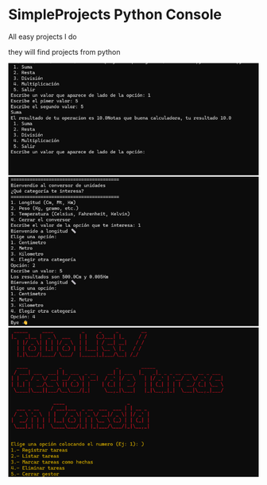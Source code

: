 # SimpleProjects Python Console
All easy projects I do

they will find projects from python

<img src="img/calculadora">
<img src="img/conversor">
<img src="img/gestor">
